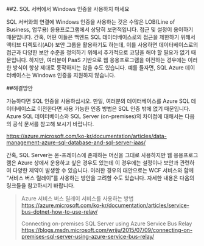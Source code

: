 ##2. SQL 서버에서 Windows 인증을 사용하지 마세요

SQL 서버와의 연결에 Windows 인증을 사용하는 것은 수많은 LOB(Line of Business, 업무용) 응용프로그램에서 상당히 보편적입니다. 접근 및 설정이 용이하기 때문입니다. 간혹, 어떤 이들은 백엔드 SQL 데이터베이스로의 접근을 제한하기 위해서 액티브 디렉토리(AD) 보안 그룹을 활용하기도 하는데, 이를 사용하면 데이터베이스로의 접근과 다양한 보안 수준을 정의하기 위해서 추가적으로 코딩을 해야 할 필요가 없기 때문입니다. 하지만, 여러분이 PaaS 기반으로 웹 응용프로그램을 이전하는 경우에는 이러한 방식이 항상 제대로 동작하지는 않을 수도 있습니다. 예를 들자면, SQL Azure 데이터베이스는 Windows 인증을 지원하지 않습니다.

##해결방안

가능하다면 SQL 인증을 사용하십시오. 만일, 여러분의 데이터베이스를 Azure SQL 데이터베이스로 이전한다면 사용 가능한 인증 방법은 SQL 인증 밖에 없기 때문입니다. Azure SQL 데이터베이스와 SQL Server (on-premises)의 차이점에 대해서는 다음의 공식 문서를 참고해 보시기 바랍니다.

https://azure.microsoft.com/ko-kr/documentation/articles/data-management-azure-sql-database-and-sql-server-iaas/ 

간혹, SQL Server는 온-프레미스에 존재하는 머신을 그대로 사용하지만 웹 응용프로그램은 Azure 상에서 운용하고 싶은 경우도 있는데 이 경우에는 설정이나 보안과 관련하여 다양한 제약이 발생할 수 있습니다. 이러한 경우의 대안으로는 WCF 서비스와 함께 “서비스 버스 릴레이”를 사용하는 방안을 고려할 수도 있습니다. 자세한 내용은 다음의 링크들을 참고하시기 바랍니다.

>Azure 서비스 버스 릴레이 서비스를 사용하는 방법  
>https://azure.microsoft.com/ko-kr/documentation/articles/service-bus-dotnet-how-to-use-relay/ 
>
>Connecting on-premises SQL Server using Azure Service Bus Relay    
>https://blogs.msdn.microsoft.com/wriju/2015/07/09/connecting-on-premises-sql-server-using-azure-service-bus-relay/ 
